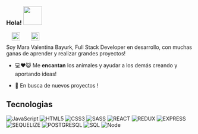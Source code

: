 
### Hola! <img src="https://media.giphy.com/media/mGcNjsfWAjY5AEZNw6/giphy.gif" width="50">


[<img style='margin:0 15px' align="left" alt="MARA VALENTINA BAYURK | LinkedIn" width="22px" src="https://cdn.jsdelivr.net/npm/simple-icons@v3/icons/linkedin.svg" />][linkedin] 
[<img style='margin:0 15px' align="left" alt="maravalentinabayurk | codewars" width="22px" src="https://cdn.jsdelivr.net/npm/simple-icons@3.12.1/icons/codewars.svg" />][codewars]
<br />

Soy Mara Valentina Bayurk, Full Stack Developer en desarrollo, con muchas ganas de aprender y realizar grandes proyectos!

- 💻❤😺 Me **encantan** los animales y ayudar a los demás creando y aportando ideas!

- 🚀 En busca de nuevos proyectos !


## Tecnologias

![JavaScript](https://img.shields.io/badge/-JavaScript-000000?style=flat&logo=javascript)
![HTML5](https://img.shields.io/badge/-HTML5-000000?style=flat&logo=html5)
![CSS3](https://img.shields.io/badge/-CSS-000000?style=flat&logo=css3)
![SASS](https://img.shields.io/badge/-SASS-000000?style=flat&logo=sass)
![REACT](https://img.shields.io/badge/-REACT-000000?style=flat&logo=react)
![REDUX](https://img.shields.io/badge/-REDUX-000000?style=flat&logo=redux)
![EXPRESS](http://img.shields.io/badge/-EXPRESS.JS-000000?style=flat&logo=) 
![SEQUELIZE](http://img.shields.io/badge/-SEQUELIZE-000000?style=flat&logo=) 
![POSTGRESQL](https://img.shields.io/badge/-POSGRESQL-000000?style=flat&logo=postgresql)
![SQL](https://img.shields.io/badge/-SQL-000000?style=flat&logo=mysql)
![Node](https://img.shields.io/badge/-Node-000000?style=flat&logo=node.js) 


[linkedin]: https://www.linkedin.com/in/mara-bayurk/
[codewars]:https://www.codewars.com/users/MaraBayurk
